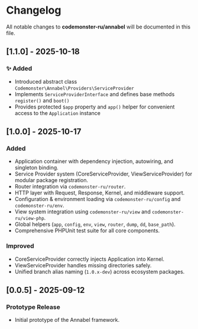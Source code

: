 # Changelog

All notable changes to **codemonster-ru/annabel** will be documented in this file.

## [1.1.0] - 2025-10-18

### ✨ Added

-   Introduced abstract class `Codemonster\Annabel\Providers\ServiceProvider`
-   Implements `ServiceProviderInterface` and defines base methods `register()` and `boot()`
-   Provides protected `$app` property and `app()` helper for convenient access to the `Application` instance

## [1.0.0] - 2025-10-17

### Added

-   Application container with dependency injection, autowiring, and singleton binding.
-   Service Provider system (CoreServiceProvider, ViewServiceProvider) for modular package registration.
-   Router integration via `codemonster-ru/router`.
-   HTTP layer with Request, Response, Kernel, and middleware support.
-   Configuration & environment loading via `codemonster-ru/config` and `codemonster-ru/env`.
-   View system integration using `codemonster-ru/view` and `codemonster-ru/view-php`.
-   Global helpers (`app`, `config`, `env`, `view`, `router`, `dump`, `dd`, `base_path`).
-   Comprehensive PHPUnit test suite for all core components.

### Improved

-   CoreServiceProvider correctly injects Application into Kernel.
-   ViewServiceProvider handles missing directories safely.
-   Unified branch alias naming (`1.0.x-dev`) across ecosystem packages.

## [0.0.5] - 2025-09-12

### Prototype Release

-   Initial prototype of the Annabel framework.
